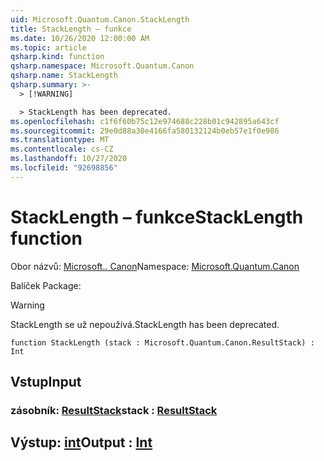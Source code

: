 ```yaml
---
uid: Microsoft.Quantum.Canon.StackLength
title: StackLength – funkce
ms.date: 10/26/2020 12:00:00 AM
ms.topic: article
qsharp.kind: function
qsharp.namespace: Microsoft.Quantum.Canon
qsharp.name: StackLength
qsharp.summary: >-
  > [!WARNING]

  > StackLength has been deprecated.
ms.openlocfilehash: c1f6f60b75c12e974688c228b01c942895a643cf
ms.sourcegitcommit: 29e0d88a30e4166fa580132124b0eb57e1f0e986
ms.translationtype: MT
ms.contentlocale: cs-CZ
ms.lasthandoff: 10/27/2020
ms.locfileid: "92698856"
---
```

# <a name="stacklength-function"></a><span data-ttu-id="ec814-102">StackLength – funkce</span><span class="sxs-lookup"><span data-stu-id="ec814-102">StackLength function</span></span>

<span data-ttu-id="ec814-103">Obor názvů: [Microsoft.. Canon](xref:Microsoft.Quantum.Canon)</span><span class="sxs-lookup"><span data-stu-id="ec814-103">Namespace: [Microsoft.Quantum.Canon](xref:Microsoft.Quantum.Canon)</span></span>

<span data-ttu-id="ec814-104">Balíček [](https://nuget.org/packages/)</span><span class="sxs-lookup"><span data-stu-id="ec814-104">Package: [](https://nuget.org/packages/)</span></span>


> [!WARNING]
> <span data-ttu-id="ec814-105">StackLength se už nepoužívá.</span><span class="sxs-lookup"><span data-stu-id="ec814-105">StackLength has been deprecated.</span></span>



```qsharp
function StackLength (stack : Microsoft.Quantum.Canon.ResultStack) : Int
```


## <a name="input"></a><span data-ttu-id="ec814-106">Vstup</span><span class="sxs-lookup"><span data-stu-id="ec814-106">Input</span></span>

### <a name="stack--resultstack"></a><span data-ttu-id="ec814-107">zásobník: [ResultStack](xref:Microsoft.Quantum.Canon.ResultStack)</span><span class="sxs-lookup"><span data-stu-id="ec814-107">stack : [ResultStack](xref:Microsoft.Quantum.Canon.ResultStack)</span></span>





## <a name="output--int"></a><span data-ttu-id="ec814-108">Výstup: [int](xref:microsoft.quantum.lang-ref.int)</span><span class="sxs-lookup"><span data-stu-id="ec814-108">Output : [Int](xref:microsoft.quantum.lang-ref.int)</span></span>

